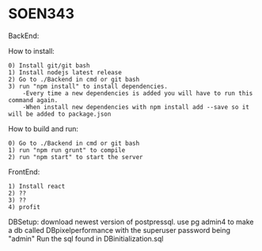 # SOEN343

BackEnd:

How to install:

	0) Install git/git bash
	1) Install nodejs latest release
	2) Go to ./Backend in cmd or git bash
	3) run "npm install" to install dependencies. 
		-Every time a new dependencies is added you will have to run this command again.
		-When install new dependencies with npm install add --save so it will be added to package.json

How to build and run:

	0) Go to ./Backend in cmd or git bash
	1) run "npm run grunt" to compile
	2) run "npm start" to start the server
	
FrontEnd:

	1) Install react
	2) ??
	3) ??
	4) profit
DBSetup:
download newest version of postpressql.
use pg admin4 to make a db called DBpixelperformance with the superuser password being "admin"
Run the sql found in DBinitialization.sql
